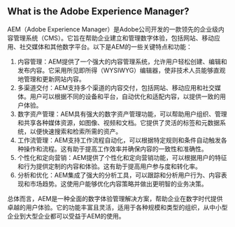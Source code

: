 ## What is the Adobe Experience Manager?

AEM（Adobe Experience Manager）是Adobe公司开发的一款领先的企业级内容管理系统（CMS）。它旨在帮助企业建立和管理数字体验，包括网站、移动应用、社交媒体和其他数字平台。以下是AEM的一些关键特点和功能：

1. 内容管理：AEM提供了一个强大的内容管理系统，允许用户轻松创建、编辑和发布内容。它采用所见即所得（WYSIWYG）编辑器，使非技术人员能够直观地管理和更新网站内容。
2. 多渠道交付：AEM支持多个渠道的内容交付，包括网站、移动应用和社交媒体。用户可以根据不同的设备和平台，自动优化和适配内容，以提供一致的用户体验。
3. 数字资产管理：AEM具有强大的数字资产管理功能，可以帮助用户组织、管理和共享各种媒体资源，如图像、视频和文档。它提供了灵活的标签和元数据系统，以便快速搜索和检索所需的资产。
4. 工作流管理：AEM支持工作流程自动化，可以根据特定规则和条件自动触发各种操作和流程。这有助于提高工作效率并确保内容的一致性和准确性。
5. 个性化和定向营销：AEM提供了个性化和定向营销功能，可以根据用户的特征和行为提供定制的内容和体验。这有助于提高用户参与度和转化率。
6. 分析和优化：AEM集成了强大的分析工具，可以跟踪和分析用户行为、内容表现和市场趋势。这使用户能够优化内容策略并做出更明智的业务决策。

总体而言，AEM是一种全面的数字体验管理解决方案，帮助企业在数字时代提供卓越的用户体验。它的功能丰富且灵活，适用于各种规模和类型的组织，从中小型企业到大型企业都可以受益于AEM的使用。

